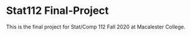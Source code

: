 # Stat112 Final-Project

This is the final project for Stat/Comp 112 Fall 2020 at Macalester College.
